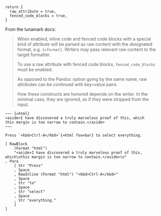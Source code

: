 ``` {#options .lua}
return {
  raw_attribute = true,
  fenced_code_blocks = true,
}
```

From the lunamark docs:

> When enabled, inline code and fenced code blocks with a special kind
> of attribute will be parsed as raw content with the designated format,
> e.g. `{=format}`. Writers may pass relevant raw content to the target
> formatter.
>
> To use a raw attribute with fenced code blocks, `fenced_code_blocks`
> must be enabled.
>
> As opposed to the Pandoc option going by the same name, raw attributes
> can be continued with key=value pairs.
>
> How these constructs are honored depends on the writer. In the minimal
> case, they are ignored, as if they were stripped from the input.

``` {#input .markdown}
~~~ {=html}
<aside>I have discovered a truly marvelous proof of this, which
this margin is too narrow to contain.</aside>
~~~

Press `<kbd>Ctrl-A</kbd>`{=html foo=bar} to select everything.
```

``` {#output .haskell}
[ RawBlock
    (Format "html")
    "<aside>I have discovered a truly marvelous proof of this, which\nthis margin is too narrow to contain.</aside>\n"
, Para
    [ Str "Press"
    , Space
    , RawInline (Format "html") "<kbd>Ctrl-A</kbd>"
    , Space
    , Str "to"
    , Space
    , Str "select"
    , Space
    , Str "everything."
    ]
]
```
